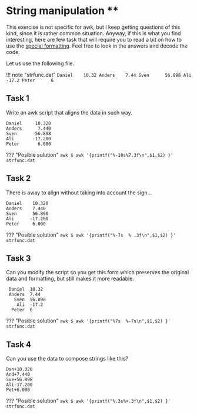 # String manipulation **
This exercise is not specific for awk, but I keep getting questions of this kind, since it is rather common situation.
Anyway, if this is what you find interesting, here are few task that will require you to read a bit on how to use the [special formatting](https://www.gnu.org/software/gawk/manual/html_node/Format-Modifiers.html). Feel free to look in the answers and decode the code.

Let us use the following file.

!!! note "strfunc.dat"
    ```
    Daniel    10.32
    Anders    7.44
    Sven      56.898
    Ali      -17.2
    Peter      6
    ```

## Task 1

Write an awk script that aligns the data in such way.

```
Daniel     10.320
Anders      7.440
Sven       56.898
Ali       -17.200
Peter       6.000
```

??? "Posible solution"
    ``` awk
    $ awk '{printf("%-10s%7.3f\n",$1,$2) }' strfunc.dat
    ```
## Task 2

There is away to align without taking into account the sign...

```
Daniel    10.320
Anders    7.440
Sven      56.898
Ali      -17.200
Peter     6.000
```

??? "Posible solution"
    ``` awk
    $ awk '{printf("%-7s  % .3f\n",$1,$2) }' strfunc.dat
    ```

## Task 3

Can you modify the script so you get this form which preserves the original data and formatting, but still makes it more readable.
```
 Daniel  10.32
 Anders  7.44
   Sven  56.898
    Ali  -17.2
  Peter  6
```

??? "Posible solution"
    ``` awk
    $ awk '{printf("%7s  %-7s\n",$1,$2) }' strfunc.dat
    ```

## Task 4

Can you use the data to compose strings like this?
```
Dan+10.320
And+7.440
Sve+56.898
Ali-17.200
Pet+6.000
```

??? "Posible solution"
    ``` awk
    $ awk '{printf("%.3s%+.3f\n",$1,$2) }' strfunc.dat
    ```

